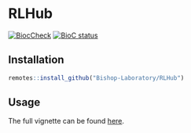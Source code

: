 # RLHub

<!-- badges: start -->

[![BiocCheck](https://github.com/Bishop-Laboratory/RLHub/workflows/BiocCheck/badge.svg)](https://github.com/Bishop-Laboratory/RLHub/actions) [![BioC status](http://www.bioconductor.org/shields/build/release/bioc/RLHub.svg)](https://bioconductor.org/checkResults/release/bioc-LATEST/RLHub)

<!-- badges: end -->

## Installation

``` r
remotes::install_github("Bishop-Laboratory/RLHub")
```

## Usage

The full vignette can be found [here](https://rlbase-data.s3.amazonaws.com/misc/rlhub_vignette.html).



